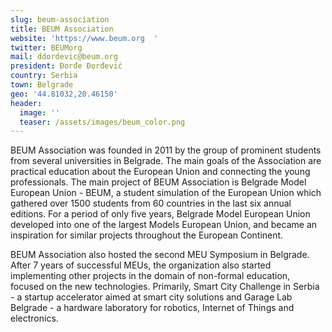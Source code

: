 ```yaml
---
slug: beum-association
title: BEUM Association
website: 'https://www.beum.org  '
twitter: BEUMorg
mail: ddordevic@beum.org
president: Đorđe Đorđević
country: Serbia
town: Belgrade
geo: '44.81032,20.46150'
header:
  image: ''
  teaser: /assets/images/beum_color.png
---
```

BEUM Association was founded in 2011 by the group of prominent students from several universities in Belgrade. The main goals of the Association are practical education about the European Union and connecting the young professionals. The main project of BEUM Association is Belgrade Model European Union - BEUM, a student simulation of the European Union which gathered over 1500 students from 60 countries in the last six annual editions. For a period of only five years, Belgrade Model European Union developed into one of the largest Models European Union, and became an inspiration for similar projects throughout the European Continent.

BEUM Association also hosted the second MEU Symposium in Belgrade. After 7 years of successful MEUs, the organization also started implementing other projects in the domain of non-formal education, focused on the new technologies. Primarily, Smart City Challenge in Serbia - a startup accelerator aimed at smart city solutions and Garage Lab Belgrade - a hardware laboratory for robotics, Internet of Things and electronics.
